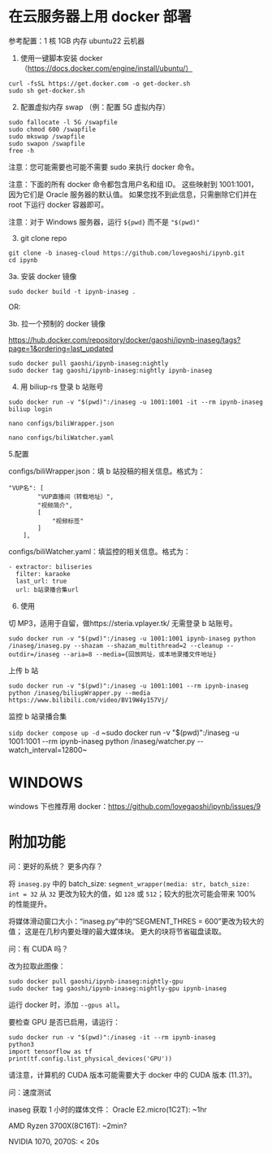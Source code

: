 # 在云服务器上用 docker 部署

参考配置：1 核 1GB 内存 ubuntu22 云机器

1. 使用一键脚本安装 docker（https://docs.docker.com/engine/install/ubuntu/）

```
curl -fsSL https://get.docker.com -o get-docker.sh
sudo sh get-docker.sh
```

2. 配置虚拟内存 swap （例：配置 5G 虚拟内存）

```
sudo fallocate -l 5G /swapfile
sudo chmod 600 /swapfile
sudo mkswap /swapfile
sudo swapon /swapfile
free -h
```

注意：您可能需要也可能不需要 sudo 来执行 docker 命令。

注意：下面的所有 docker 命令都包含用户名和组 ID。 这些映射到 1001:1001，因为它们是 Oracle 服务器的默认值。 如果您找不到此信息，只需删除它们并在 root 下运行 docker 容器即可。

注意：对于 Windows 服务器，运行 `${pwd}` 而不是 `"$(pwd)"`

3. git clone repo

```
git clone -b inaseg-cloud https://github.com/lovegaoshi/ipynb.git
cd ipynb
```

3a. 安装 docker 镜像

```
sudo docker build -t ipynb-inaseg .
```

OR:

3b. 拉一个预制的 docker 镜像

https://hub.docker.com/repository/docker/gaoshi/ipynb-inaseg/tags?page=1&ordering=last_updated

```
sudo docker pull gaoshi/ipynb-inaseg:nightly
sudo docker tag gaoshi/ipynb-inaseg:nightly ipynb-inaseg
```

4. 用 biliup-rs 登录 b 站账号

```
sudo docker run -v "$(pwd)":/inaseg -u 1001:1001 -it --rm ipynb-inaseg
biliup login
```

```
nano configs/biliWrapper.json
```

```
nano configs/biliWatcher.yaml
```

5.配置

configs/biliWrapper.json：填 b 站投稿的相关信息。格式为：

```
"VUP名": [
        "VUP直播间（转载地址）",
        "视频简介",
        [
            "视频标签"
        ]
    ],
```

configs/biliWatcher.yaml：填监控的相关信息。格式为：

```
- extractor: biliseries
  filter: karaoke
  last_url: true
  url: b站录播合集url
```

6. 使用

切 MP3，适用于自留，做https://steria.vplayer.tk/ 无需登录 b 站账号。

`sudo docker run -v "$(pwd)":/inaseg -u 1001:1001 ipynb-inaseg python /inaseg/inaseg.py --shazam --shazam_multithread=2 --cleanup --outdir=/inaseg --aria=8 --media={回放网址，或本地录播文件地址}`

上传 b 站

`sudo docker run -v "$(pwd)":/inaseg -u 1001:1001 --rm ipynb-inaseg python /inaseg/biliupWrapper.py --media https://www.bilibili.com/video/BV19W4y157Vj/ `

监控 b 站录播合集

`sidp docker compose up -d`
~sudo docker run -v "$(pwd)":/inaseg -u 1001:1001 --rm ipynb-inaseg python /inaseg/watcher.py --watch_interval=12800~

# WINDOWS

windows 下也推荐用 docker：https://github.com/lovegaoshi/ipynb/issues/9

# 附加功能

问：更好的系统？ 更多内存？

将 `inaseg.py` 中的 batch_size: `segment_wrapper(media: str, batch_size: int = 32` 从 `32` 更改为较大的值，如 `128` 或 `512`；较大的批次可能会带来 100% 的性能提升。

将媒体滑动窗口大小：“inaseg.py”中的“SEGMENT_THRES = 600”更改为较大的值； 这是在几秒内要处理的最大媒体块。 更大的块将节省磁盘读取。

问：有 CUDA 吗？

改为拉取此图像：

```
sudo docker pull gaoshi/ipynb-inaseg:nightly-gpu
sudo docker tag gaoshi/ipynb-inaseg:nightly-gpu ipynb-inaseg
```

运行 docker 时，添加 `--gpus all`。

要检查 GPU 是否已启用，请运行：

```
sudo docker run -v "$(pwd)":/inaseg -it --rm ipynb-inaseg
python3
import tensorflow as tf
print(tf.config.list_physical_devices('GPU'))
```

请注意，计算机的 CUDA 版本可能需要大于 docker 中的 CUDA 版本 (11.3?)。

问：速度测试

inaseg 获取 1 小时的媒体文件：
Oracle E2.micro(1C2T): ~1hr

AMD Ryzen 3700X(8C16T): ~2min?

NVIDIA 1070, 2070S: < 20s
